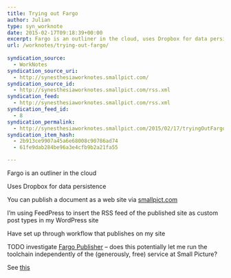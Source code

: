 ```yaml
---
title: Trying out Fargo
author: Julian
type: syn_worknote
date: 2015-02-17T09:18:39+00:00
excerpt: Fargo is an outliner in the cloud, uses Dropbox for data persistence. I'm using FeedPress to insert the RSS feed of the published site as custom post types in my WordPress site
url: /worknotes/trying-out-fargo/
        
syndication_source:
  - WorkNotes
syndication_source_uri:
  - http://synesthesiaworknotes.smallpict.com/
syndication_source_id:
  - http://synesthesiaworknotes.smallpict.com/rss.xml
syndication_feed:
  - http://synesthesiaworknotes.smallpict.com/rss.xml
syndication_feed_id:
  - 8
syndication_permalink:
  - http://synesthesiaworknotes.smallpict.com/2015/02/17/tryingOutFargo.html
syndication_item_hash:
  - 2b913ce9907a45a6e68008c90786ad74
  - 61fe9dab284be96a3e4cfb9b2a21fa55

---
```

Fargo is an outliner in the cloud

Uses Dropbox for data persistence

You can publish a document as a web site via [smallpict.com][1]

I&#8217;m using FeedPress to insert the RSS feed of the published site as custom post types in my WordPress site

Have set up through workflow that publishes on my site

TODO investigate [Fargo Publisher][2] &#8211; does this potentially let me run the toolchain independently of the (generously, free) service at Small Picture?

See [this][3]

 [1]: http://synesthesiaworknotes.smallpict.com/2015/02/17/smallpict.com
 [2]: https://github.com/scripting/fargoPublisher
 [3]: http://fargo.io/docs/contentManagement/runningYourOwnServer.html
